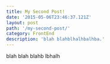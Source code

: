 ```yaml
---
title: My Second Post!
date: '2015-05-06T23:46:37.121Z'
layout: post
path: '/my-second-post/'
category: FrontEnd
description: 'blah blahblhalhbalhba.'
---
```


blah blah blahb lbhalh
